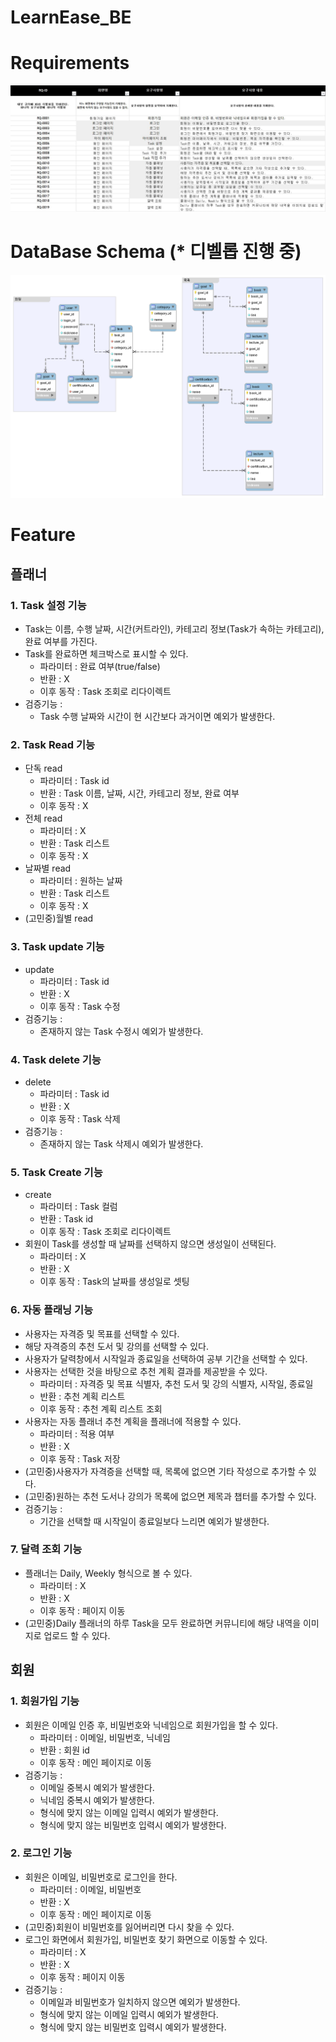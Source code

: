 # LearnEase_BE

# Requirements
![requirement](https://github.com/InQ-InQ-InQ-InQ-InQ/LearnEase_BE/blob/SangBeom/img/rq.JPG)

# DataBase Schema (* 디벨롭 진행 중)
![requirement](https://github.com/InQ-InQ-InQ-InQ-InQ/LearnEase_BE/blob/SangBeom/img/db_schema.png)

# Feature
## 플래너
### 1. Task 설정 기능
- Task는 이름, 수행 날짜, 시간(커트라인), 카테고리 정보(Task가 속하는 카테고리), 완료 여부를 가진다.
- Task를 완료하면 체크박스로 표시할 수 있다.
  - 파라미터 : 완료 여부(true/false)
  - 반환 : X
  - 이후 동작 : Task 조회로 리다이렉트
- 검증기능 :
  - Task 수행 날짜와 시간이 현 시간보다 과거이면 예외가 발생한다.

<!--
  - 파라미터 : 
  - 반환 : 
  - 이후 동작 : 
-->
 
### 2. Task Read 기능
- 단독 read
  - 파라미터 : Task id
  - 반환 : Task 이름, 날짜, 시간, 카테고리 정보, 완료 여부
  - 이후 동작 : X
- 전체 read
  - 파라미터 : X
  - 반환 : Task 리스트
  - 이후 동작 : X
- 날짜별 read
  - 파라미터 : 원하는 날짜
  - 반환 : Task 리스트
  - 이후 동작 : X
- (고민중)월별 read
 
### 3. Task update 기능
- update
  - 파라미터 : Task id
  - 반환 : X
  - 이후 동작 : Task 수정
- 검증기능 :
  - 존재하지 않는 Task 수정시 예외가 발생한다.

### 4. Task delete 기능
- delete
  - 파라미터 : Task id
  - 반환 : X
  - 이후 동작 : Task 삭제
- 검증기능 :
  - 존재하지 않는 Task 삭제시 예외가 발생한다.
 
### 5. Task Create 기능
- create
  - 파라미터 : Task 컬럼
  - 반환 : Task id
  - 이후 동작 : Task 조회로 리다이렉트
- 회원이 Task를 생성할 때 날짜를 선택하지 않으면 생성일이 선택된다.
  - 파라미터 : X
  - 반환 : X
  - 이후 동작 : Task의 날짜를 생성일로 셋팅
 
### 6. 자동 플래닝 기능
- 사용자는 자격증 및 목표를 선택할 수 있다.
- 해당 자격증의 추천 도서 및 강의를 선택할 수 있다.
- 사용자가 달력창에서 시작일과 종료일을 선택하여 공부 기간을 선택할 수 있다.
- 사용자는 선택한 것을 바탕으로 추천 계획 결과를 제공받을 수 있다.
  - 파라미터 : 자격증 및 목표 식별자, 추천 도서 및 강의 식별자, 시작일, 종료일
  - 반환 : 추천 계획 리스트
  - 이후 동작 : 추천 계획 리스트 조회
- 사용자는 자동 플래너 추천 계획을 플래너에 적용할 수 있다.
  - 파라미터 : 적용 여부
  - 반환 : X
  - 이후 동작 : Task 저장
- (고민중)사용자가 자격증을 선택할 때, 목록에 없으면 기타 작성으로 추가할 수 있다.
- (고민중)원하는 추천 도서나 강의가 목록에 없으면 제목과 챕터를 추가할 수 있다.
- 검증기능 :
  - 기간을 선택할 때 시작일이 종료일보다 느리면 예외가 발생한다.

### 7. 달력 조회 기능
- 플래너는 Daily, Weekly 형식으로 볼 수 있다.
  - 파라미터 : X
  - 반환 : X
  - 이후 동작 : 페이지 이동
- (고민중)Daily 플래너의 하루 Task을 모두 완료하면 커뮤니티에 해당 내역을 이미지로 업로드 할 수 있다.

## 회원
### 1. 회원가입 기능
- 회원은 이메일 인증 후, 비밀번호와 닉네임으로 회원가입을 할 수 있다.
  - 파라미터 : 이메일, 비밀번호, 닉네임
  - 반환 : 회원 id
  - 이후 동작 : 메인 페이지로 이동
- 검증기능 :
  - 이메일 중복시 예외가 발생한다.
  - 닉네임 중복시 예외가 발생한다.
  - 형식에 맞지 않는 이메일 입력시 예외가 발생한다.
  - 형식에 맞지 않는 비밀번호 입력시 예외가 발생한다.
    
### 2. 로그인 기능
- 회원은 이메일, 비밀번호로 로그인을 한다.
  - 파라미터 : 이메일, 비밀번호
  - 반환 : X
  - 이후 동작 : 메인 페이지로 이동
- (고민중)회원이 비밀번호를 잃어버리면 다시 찾을 수 있다.
- 로그인 화면에서 회원가입, 비밀번호 찾기 화면으로 이동할 수 있다.
  - 파라미터 : X
  - 반환 : X
  - 이후 동작 : 페이지 이동
- 검증기능 :
  - 이메일과 비밀번호가 일치하지 않으면 예외가 발생한다.
  - 형식에 맞지 않는 이메일 입력시 예외가 발생한다.
  - 형식에 맞지 않는 비밀번호 입력시 예외가 발생한다.
